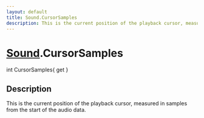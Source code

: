 ```yaml
---
layout: default
title: Sound.CursorSamples
description: This is the current position of the playback cursor, measured in samples from the start of the audio data.
---
```

# [Sound]({{site.url}}/Pages/Reference/Sound.html).CursorSamples

<div class='signature' markdown='1'>
int CursorSamples{ get }
</div>

## Description
This is the current position of the playback cursor,
measured in samples from the start of the audio data.

